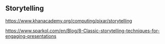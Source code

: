 ## Storytelling

<https://www.khanacademy.org/computing/pixar/storytelling>

<https://www.sparkol.com/en/Blog/8-Classic-storytelling-techniques-for-engaging-presentations>

